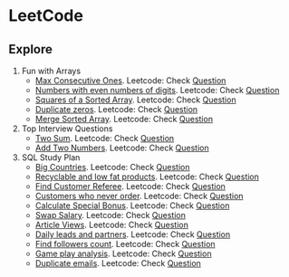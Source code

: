 # LeetCode


<h2>Explore </h2>

<ol>
	<li>Fun with Arrays
	<ul>
		<li><a href="Easy_485_max_consecutive_ones.py">Max Consecutive Ones</a>. Leetcode: Check <a href="https://leetcode.com/problems/max-consecutive-ones/">Question</a></li>
		<li><a href="Easy_1295_even_digits.py">Numbers with even numbers of digits</a>. Leetcode: Check <a href="https://leetcode.com/problems/find-numbers-with-even-number-of-digits/">Question</a></li>
		<li><a href="Easy_977_squares_of_sorted_array.py">Squares of a Sorted Array</a>. Leetcode: Check <a href="https://leetcode.com/problems/squares-of-a-sorted-array/">Question</a></li>
		<li><a href="Easy_1089_duplicate_zeros.py">Duplicate zeros</a>. Leetcode: Check <a href="https://leetcode.com/problems/duplicate-zeros/">Question</a></li>
		<li><a href="Easy_88_Merge_sorted_arrays.py">Merge Sorted Array</a>. Leetcode: Check <a href="https://leetcode.com/problems/merge-sorted-array/">Question</a></li>
	</ul>
	</li>
	<li>Top Interview Questions
	<ul>
		<li><a href="01_Two_sum.py">Two Sum</a>. Leetcode: Check <a href="https://leetcode.com/problems/two-sum/">Question</a></li>
		<li><a href="02_Add_Two_Numbers.py">Add Two Numbers</a>. Leetcode: Check <a href="https://leetcode.com/problems/add-two-numbers/">Question</a></li>
	</ul>
	</li>
	<li>SQL Study Plan
	<ul>
		<li><a href="Easy_595_Big_Countries.sql">Big Countries</a>. Leetcode: Check <a href="https://leetcode.com/problems/big-countries/?envType=study-plan&id=sql-i">Question</a></li>
		<li><a href="Easy_1757.sql">Recyclable and low fat products</a>. Leetcode: Check <a href="https://leetcode.com/problems/recyclable-and-low-fat-products/?envType=study-plan&id=sql-i">Question</a></li>
		<li><a href="Easy_584.sql">Find Customer Referee</a>. Leetcode: Check <a href="https://leetcode.com/problems/find-customer-referee/?envType=study-plan&id=sql-i">Question</a></li>
		<li><a href="Easy_183.sql">Customers who never order</a>. Leetcode: Check <a href="https://leetcode.com/problems/customers-who-never-order/?envType=study-plan&id=sql-i">Question</a></li>
		<li><a href="Easy_1873.sql">Calculate Special Bonus</a>. Leetcode: Check <a href="https://leetcode.com/problems/calculate-special-bonus/?envType=study-plan&id=sql-i">Question</a></li>
		<li><a href="Easy_627.sql">Swap Salary</a>. Leetcode: Check <a href="https://leetcode.com/problems/swap-salary/">Question</a></li>
		<li><a href="Easy_1148.sql">Article Views</a>. Leetcode: Check <a href="https://leetcode.com/problems/article-views-i/">Question</a></li>
		<li><a href="Easy_1693.sql">Daily leads and partners</a>. Leetcode: Check <a href="https://leetcode.com/problems/daily-leads-and-partners/">Question</a></li>
		<li><a href="Easy_1729.sql">Find followers count</a>. Leetcode: Check <a href="https://leetcode.com/problems/find-followers-count/">Question</a></li>
		<li><a href="Easy_511.sql">Game play analysis</a>. Leetcode: Check <a href="https://leetcode.com/problems/game-play-analysis-i/">Question</a></li>
		<li><a href="Easy_182.sql">Duplicate emails</a>. Leetcode: Check <a href="https://leetcode.com/problems/duplicate-emails/">Question</a></li>
	</ul>
	</li>
</ol>
